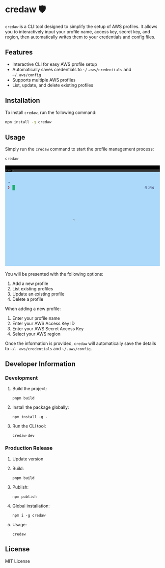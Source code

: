# credaw 🛡️

`credaw` is a CLI tool designed to simplify the setup of AWS profiles. It allows you to interactively input your profile name, access key, secret key, and region, then automatically writes them to your credentials and config files.

## Features

- Interactive CLI for easy AWS profile setup
- Automatically saves credentials to `~/.aws/credentials` and `~/.aws/config`
- Supports multiple AWS profiles
- List, update, and delete existing profiles

## Installation

To install `credaw`, run the following command:

```bash
npm install -g credaw
```

## Usage

Simply run the `credaw` command to start the profile management process:

```bash
credaw
```

<img src="assets/capture.gif" alt="capture">

You will be presented with the following options:

1. Add a new profile
2. List existing profiles
3. Update an existing profile
4. Delete a profile

When adding a new profile:

1. Enter your profile name
2. Enter your AWS Access Key ID
3. Enter your AWS Secret Access Key
4. Select your AWS region

Once the information is provided, `credaw` will automatically save the details to `~/.
aws/credentials` and `~/.aws/config`.

## Developer Information

### Development

1. Build the project:
   ```
   pnpm build
   ```

2. Install the package globally:
   ```
   npm install -g .
   ```

3. Run the CLI tool:
   ```
   credaw-dev
   ```

### Production Release

1. Update version

2. Build:
   ```
   pnpm build
   ```

3. Publish:
   ```
   npm publish
   ```

4. Global installation:
   ```
   npm i -g credaw
   ```

5. Usage:
   ```
   credaw
   ```

## License

MIT License
